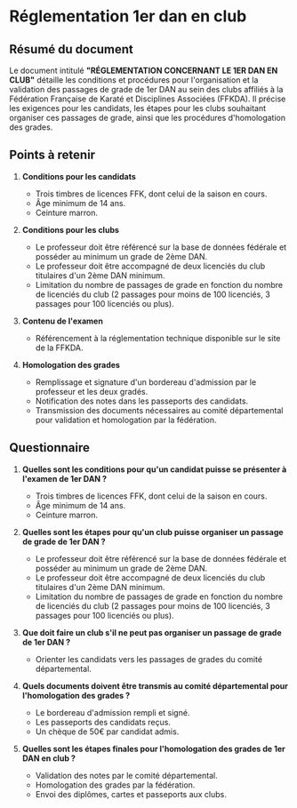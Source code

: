 # Réglementation 1er dan en club

## Résumé du document

Le document intitulé **"RÉGLEMENTATION CONCERNANT LE 1ER DAN EN CLUB"** détaille les conditions et procédures pour l'organisation et la validation des passages de grade de 1er DAN au sein des clubs affiliés à la Fédération Française de Karaté et Disciplines Associées (FFKDA). Il précise les exigences pour les candidats, les étapes pour les clubs souhaitant organiser ces passages de grade, ainsi que les procédures d'homologation des grades.

## Points à retenir

1. **Conditions pour les candidats**
   - Trois timbres de licences FFK, dont celui de la saison en cours.
   - Âge minimum de 14 ans.
   - Ceinture marron.

2. **Conditions pour les clubs**
   - Le professeur doit être référencé sur la base de données fédérale et posséder au minimum un grade de 2ème DAN.
   - Le professeur doit être accompagné de deux licenciés du club titulaires d'un 2ème DAN minimum.
   - Limitation du nombre de passages de grade en fonction du nombre de licenciés du club (2 passages pour moins de 100 licenciés, 3 passages pour 100 licenciés ou plus).

3. **Contenu de l'examen**
   - Référencement à la réglementation technique disponible sur le site de la FFKDA.

4. **Homologation des grades**
   - Remplissage et signature d'un bordereau d'admission par le professeur et les deux gradés.
   - Notification des notes dans les passeports des candidats.
   - Transmission des documents nécessaires au comité départemental pour validation et homologation par la fédération.

## Questionnaire

1. **Quelles sont les conditions pour qu'un candidat puisse se présenter à l'examen de 1er DAN ?**
   - Trois timbres de licences FFK, dont celui de la saison en cours.
   - Âge minimum de 14 ans.
   - Ceinture marron.

2. **Quelles sont les étapes pour qu'un club puisse organiser un passage de grade de 1er DAN ?**
   - Le professeur doit être référencé sur la base de données fédérale et posséder au minimum un grade de 2ème DAN.
   - Le professeur doit être accompagné de deux licenciés du club titulaires d'un 2ème DAN minimum.
   - Limitation du nombre de passages de grade en fonction du nombre de licenciés du club (2 passages pour moins de 100 licenciés, 3 passages pour 100 licenciés ou plus).

3. **Que doit faire un club s'il ne peut pas organiser un passage de grade de 1er DAN ?**
   - Orienter les candidats vers les passages de grades du comité départemental.

4. **Quels documents doivent être transmis au comité départemental pour l'homologation des grades ?**
   - Le bordereau d'admission rempli et signé.
   - Les passeports des candidats reçus.
   - Un chèque de 50€ par candidat admis.

5. **Quelles sont les étapes finales pour l'homologation des grades de 1er DAN en club ?**
   - Validation des notes par le comité départemental.
   - Homologation des grades par la fédération.
   - Envoi des diplômes, cartes et passeports aux clubs.

